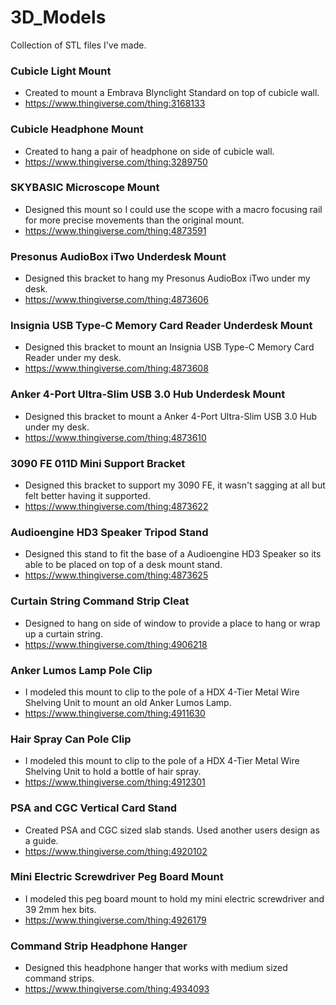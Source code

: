 # 3D_Models
Collection of STL files I've made. 

### Cubicle Light Mount
- Created to mount a Embrava Blynclight Standard on top of cubicle wall. 
- https://www.thingiverse.com/thing:3168133

### Cubicle Headphone Mount
- Created to hang a pair of headphone on side of cubicle wall. 
- https://www.thingiverse.com/thing:3289750

### SKYBASIC Microscope Mount
- Designed this mount so I could use the scope with a macro focusing rail for more precise movements than the original mount.
- https://www.thingiverse.com/thing:4873591

### Presonus AudioBox iTwo Underdesk Mount
- Designed this bracket to hang my Presonus AudioBox iTwo under my desk.
- https://www.thingiverse.com/thing:4873606

### Insignia USB Type-C Memory Card Reader Underdesk Mount
- Designed this bracket to mount an Insignia USB Type-C Memory Card Reader under my desk.
- https://www.thingiverse.com/thing:4873608

### Anker 4-Port Ultra-Slim USB 3.0 Hub Underdesk Mount
- Designed this bracket to mount a Anker 4-Port Ultra-Slim USB 3.0 Hub under my desk.
- https://www.thingiverse.com/thing:4873610

### 3090 FE 011D Mini Support Bracket
- Designed this bracket to support my 3090 FE, it wasn't sagging at all but felt better having it supported.
- https://www.thingiverse.com/thing:4873622

### Audioengine HD3 Speaker Tripod Stand
- Designed this stand to fit the base of a Audioengine HD3 Speaker so its able to be placed on top of a desk mount stand.
- https://www.thingiverse.com/thing:4873625

### Curtain String Command Strip Cleat
- Designed to hang on side of window to provide a place to hang or wrap up a curtain string.
- https://www.thingiverse.com/thing:4906218

### Anker Lumos Lamp Pole Clip
- I modeled this mount to clip to the pole of a HDX 4-Tier Metal Wire Shelving Unit to mount an old Anker Lumos Lamp.
- https://www.thingiverse.com/thing:4911630

### Hair Spray Can Pole Clip
- I modeled this mount to clip to the pole of a HDX 4-Tier Metal Wire Shelving Unit to hold a bottle of hair spray.
- https://www.thingiverse.com/thing:4912301

### PSA and CGC Vertical Card Stand
- Created PSA and CGC sized slab stands. Used another users design as a guide.
- https://www.thingiverse.com/thing:4920102

### Mini Electric Screwdriver Peg Board Mount
- I modeled this peg board mount to hold my mini electric screwdriver and 39 2mm hex bits.
- https://www.thingiverse.com/thing:4926179

### Command Strip Headphone Hanger
- Designed this headphone hanger that works with medium sized command strips.
- https://www.thingiverse.com/thing:4934093
